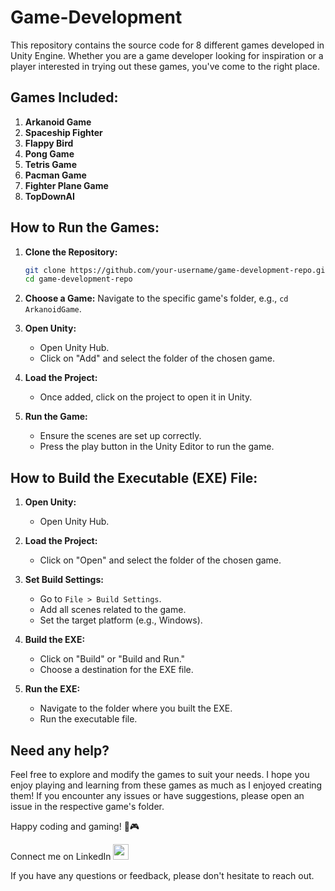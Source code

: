 # Game-Development

This repository contains the source code for 8 different games developed in Unity Engine. Whether you are a game developer looking for inspiration or a player interested in trying out these games, you've come to the right place.

## Games Included:

1. **Arkanoid Game**
2. **Spaceship Fighter**
3. **Flappy Bird**
4. **Pong Game**
5. **Tetris Game**
6. **Pacman Game**
7. **Fighter Plane Game**
8. **TopDownAI**

## How to Run the Games:

1. **Clone the Repository:**
   ```bash
   git clone https://github.com/your-username/game-development-repo.git
   cd game-development-repo
   ```

2. **Choose a Game:**
   Navigate to the specific game's folder, e.g., `cd ArkanoidGame`.

3. **Open Unity:**
   - Open Unity Hub.
   - Click on "Add" and select the folder of the chosen game.

4. **Load the Project:**
   - Once added, click on the project to open it in Unity.

5. **Run the Game:**
   - Ensure the scenes are set up correctly.
   - Press the play button in the Unity Editor to run the game.

## How to Build the Executable (EXE) File:

1. **Open Unity:**
   - Open Unity Hub.

2. **Load the Project:**
   - Click on "Open" and select the folder of the chosen game.

3. **Set Build Settings:**
   - Go to `File > Build Settings`.
   - Add all scenes related to the game.
   - Set the target platform (e.g., Windows).

4. **Build the EXE:**
   - Click on "Build" or "Build and Run."
   - Choose a destination for the EXE file.

5. **Run the EXE:**
   - Navigate to the folder where you built the EXE.
   - Run the executable file.


## Need any help?

Feel free to explore and modify the games to suit your needs. I hope you enjoy playing and learning from these games as much as I enjoyed creating them! If you encounter any issues or have suggestions, please open an issue in the respective game's folder.

Happy coding and gaming! 🚀🎮

Connect me on LinkedIn <img src="https://cdn.iconscout.com/icon/free/png-256/linkedin-162-498418.png" width="25">

If you have any questions or feedback, please don't hesitate to reach out.
